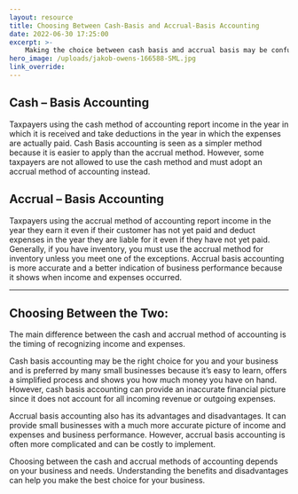 ```yaml
---
layout: resource
title: Choosing Between Cash-Basis and Accrual-Basis Accounting
date: 2022-06-30 17:25:00
excerpt: >-
    Making the choice between cash basis and accrual basis may be confusing.  Don’t worry, we will break them down so when the time is right, you can make the best choice that supports your business.
hero_image: /uploads/jakob-owens-166588-SML.jpg
link_override:
---
```

<h2>Cash – Basis Accounting</h2>

<p>Taxpayers using the cash method of accounting report income in the year in which it is received and take deductions in the year in which the expenses are actually paid. Cash Basis accounting is seen as a simpler method because it is easier to apply than the accrual method.  However, some taxpayers are not allowed to use the cash method and must adopt an accrual method of accounting instead.</p>

<h2>Accrual – Basis Accounting</h2>

<p>Taxpayers using the accrual method of accounting report income in the year they earn it even if their customer has not yet paid and deduct expenses in the year they are liable for it even if they have not yet paid.  Generally, if you have inventory, you must use the accrual method for inventory unless you meet one of the exceptions.  Accrual basis accounting is more accurate and a better indication of business performance because it shows when income and expenses occurred.</p>

<hr/>

<h2>Choosing Between the Two:</h2>

<p>The main difference between the cash and accrual method of accounting is the timing of recognizing income and expenses.</p>

<p>Cash basis accounting may be the right choice for you and your business and is preferred by many small businesses because it’s easy to learn, offers a simplified process and shows you how much money you have on hand.  However, cash basis accounting can provide an inaccurate financial picture since it does not account for all incoming revenue or outgoing expenses.</p>

<p>Accrual basis accounting also has its advantages and disadvantages.  It can provide small businesses with a much more accurate picture of income and expenses and business performance.  However, accrual basis accounting is often more complicated and can be costly to implement.</p>

<p>Choosing between the cash and accrual methods of accounting depends on your business and needs. Understanding the benefits and disadvantages can help you make the best choice for your business.</p>
